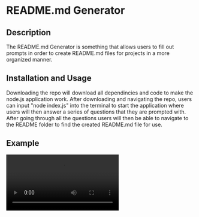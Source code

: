 # README.md Generator

## Description

The README.md Generator is something that allows users to fill out prompts in order to create
README.md files for projects in a more organized manner.

## Installation and Usage

Downloading the repo will download all dependincies and code to make the node.js application work.
After downloading and navigating the repo, users can input "node index.js" into the terminal to start
the application where users will then answer a series of questions that they are prompted with. After
going through all the questions users will then be able to navigate to the README folder to find the 
created README.md file for use.

## Example 

![Generator Example](https://github.com/Joshua-Huggins/README-Generator/blob/main/Assets/READMEGeneratornodeapp.mp4)
